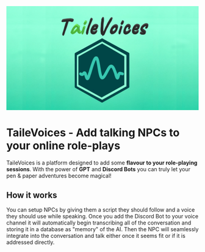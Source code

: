 ![Banner](Logo_with_Text.png)

# TaileVoices - Add talking NPCs to your online role-plays

TaileVoices is a platform designed to add some __flavour to your role-playing sessions__.
With the power of __GPT__ and __Discord Bots__ you can truly let your pen & paper adventures become magical!

## How it works

You can setup NPCs by giving them a script they should follow and a voice they should use while speaking.
Once you add the Discord Bot to your voice channel it will automatically begin transcribing all of the conversation and storing it in a database as "memory" of the AI.
Then the NPC will seamlessly integrate into the conversation and talk either once it seems fit or if it is addressed directly.
